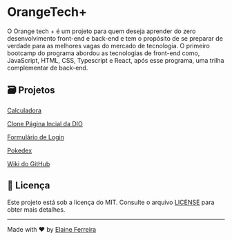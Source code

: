 # OrangeTech+
O Orange tech + é um projeto para quem deseja aprender do zero desenvolvimento front-end e back-end e tem o propósito de se preparar de verdade para as melhores vagas do mercado de tecnologia. O primeiro bootcamp do programa abordou as tecnologias de front-end como, JavaScript, HTML, CSS, Typescript e React, após esse programa, uma trilha complementar de back-end.

## 🗃️ Projetos
[Calculadora](https://github.com/elainefs/bootcamps-dio/tree/main/OrangeTech%2B/calculadora)

[Clone Página Incial da DIO](https://github.com/elainefs/bootcamps-dio/tree/main/OrangeTech%2B/clone-dio)

[Formulário de Login](https://github.com/elainefs/bootcamps-dio/tree/main/OrangeTech%2B/form-login)

[Pokedex](https://github.com/elainefs/bootcamps-dio/tree/main/OrangeTech%2B/pokedex)

[Wiki do GitHub](https://github.com/elainefs/bootcamps-dio/tree/main/OrangeTech%2B/wiki-github)

## 📄 Licença
Este projeto está sob a licença do MIT. Consulte o arquivo [LICENSE](https://github.com/elainefs/bootcamps-dio/blob/main/LICENCE) para obter mais detalhes.

---

Made with ❤️ by [Elaine Ferreira](https://github.com/elainefs)
